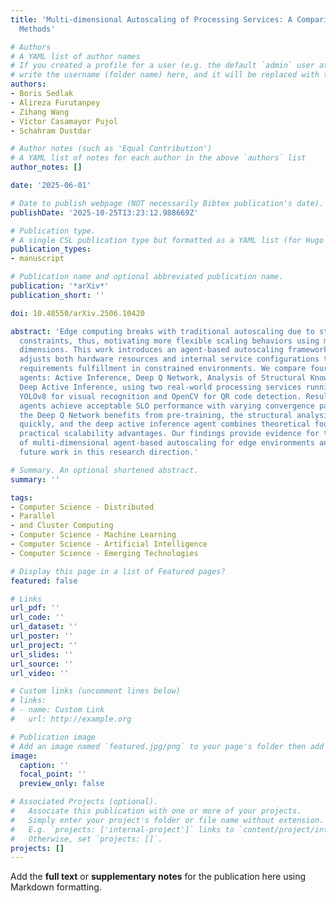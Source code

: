 ```yaml
---
title: 'Multi-dimensional Autoscaling of Processing Services: A Comparison of Agent-based
  Methods'

# Authors
# A YAML list of author names
# If you created a profile for a user (e.g. the default `admin` user at `content/authors/admin/`), 
# write the username (folder name) here, and it will be replaced with their full name and linked to their profile.
authors:
- Boris Sedlak
- Alireza Furutanpey
- Zihang Wang
- Víctor Casamayor Pujol
- Schahram Dustdar

# Author notes (such as 'Equal Contribution')
# A YAML list of notes for each author in the above `authors` list
author_notes: []

date: '2025-06-01'

# Date to publish webpage (NOT necessarily Bibtex publication's date).
publishDate: '2025-10-25T13:23:12.988669Z'

# Publication type.
# A single CSL publication type but formatted as a YAML list (for Hugo requirements).
publication_types:
- manuscript

# Publication name and optional abbreviated publication name.
publication: '*arXiv*'
publication_short: ''

doi: 10.48550/arXiv.2506.10420

abstract: 'Edge computing breaks with traditional autoscaling due to strict resource
  constraints, thus, motivating more flexible scaling behaviors using multiple elasticity
  dimensions. This work introduces an agent-based autoscaling framework that dynamically
  adjusts both hardware resources and internal service configurations to maximize
  requirements fulfillment in constrained environments. We compare four types of scaling
  agents: Active Inference, Deep Q Network, Analysis of Structural Knowledge, and
  Deep Active Inference, using two real-world processing services running in parallel:
  YOLOv8 for visual recognition and OpenCV for QR code detection. Results show all
  agents achieve acceptable SLO performance with varying convergence patterns. While
  the Deep Q Network benefits from pre-training, the structural analysis converges
  quickly, and the deep active inference agent combines theoretical foundations with
  practical scalability advantages. Our findings provide evidence for the viability
  of multi-dimensional agent-based autoscaling for edge environments and encourage
  future work in this research direction.'

# Summary. An optional shortened abstract.
summary: ''

tags:
- Computer Science - Distributed
- Parallel
- and Cluster Computing
- Computer Science - Machine Learning
- Computer Science - Artificial Intelligence
- Computer Science - Emerging Technologies

# Display this page in a list of Featured pages?
featured: false

# Links
url_pdf: ''
url_code: ''
url_dataset: ''
url_poster: ''
url_project: ''
url_slides: ''
url_source: ''
url_video: ''

# Custom links (uncomment lines below)
# links:
# - name: Custom Link
#   url: http://example.org

# Publication image
# Add an image named `featured.jpg/png` to your page's folder then add a caption below.
image:
  caption: ''
  focal_point: ''
  preview_only: false

# Associated Projects (optional).
#   Associate this publication with one or more of your projects.
#   Simply enter your project's folder or file name without extension.
#   E.g. `projects: ['internal-project']` links to `content/project/internal-project/index.md`.
#   Otherwise, set `projects: []`.
projects: []
---
```


Add the **full text** or **supplementary notes** for the publication here using Markdown formatting.
